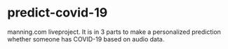 # predict-covid-19
manning.com liveproject. It is in 3 parts to make a personalized prediction whether someone has COVID-19 based on audio data.
